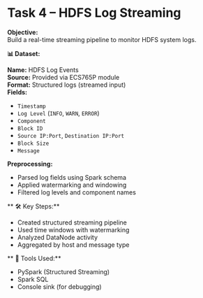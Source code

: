 # Task 4 – HDFS Log Streaming

**Objective:**  
Build a real-time streaming pipeline to monitor HDFS system logs.

**📊 Dataset:**

**Name:** HDFS Log Events  
**Source:** Provided via ECS765P module  
**Format:** Structured logs (streamed input)  
**Fields:**
- `Timestamp`
- `Log Level` (`INFO`, `WARN`, `ERROR`)
- `Component`
- `Block ID`
- `Source IP:Port`, `Destination IP:Port`
- `Block Size`
- `Message`

**Preprocessing:**
- Parsed log fields using Spark schema
- Applied watermarking and windowing
- Filtered log levels and component names

** 🛠️ Key Steps:**

- Created structured streaming pipeline
- Used time windows with watermarking
- Analyzed DataNode activity
- Aggregated by host and message type


** 🧰 Tools Used:**

- PySpark (Structured Streaming)
- Spark SQL
- Console sink (for debugging)
